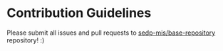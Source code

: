 # Contribution Guidelines

Please submit all issues and pull requests to [sedp-mis/base-repository](http://github.com/sedp-mis/base-repository) repository! :)